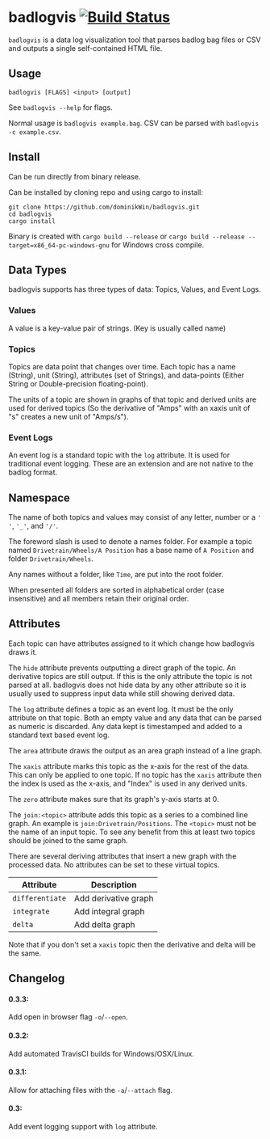 # badlogvis [![Build Status](https://github.com/dominikWin/badlogvis/workflows/Build%20Release/badge.svg)](https://github.com/dominikWin/badlogvis/actions)

`badlogvis` is a data log visualization tool that parses badlog bag files or CSV and outputs a single self-contained HTML file.

## Usage

```
badlogvis [FLAGS] <input> [output]
```

See `badlogvis --help` for flags.

Normal usage is `badlogvis example.bag`.
CSV can be parsed with `badlogvis -c example.csv`.

## Install

Can be run directly from binary release.

Can be installed by cloning repo and using cargo to install:

```
git clone https://github.com/dominikWin/badlogvis.git
cd badlogvis
cargo install
```

Binary is created with `cargo build --release` or `cargo build --release --target=x86_64-pc-windows-gnu` for Windows cross compile.

## Data Types

badlogvis supports has three types of data: Topics, Values, and Event Logs.

### Values

A value is a key-value pair of strings. (Key is usually called name)

### Topics

Topics are data point that changes over time.
Each topic has a name (String), unit (String), attributes (set of Strings), and data-points (Either String or Double-precision floating-point).

The units of a topic are shown in graphs of that topic and derived units are used for derived topics (So the derivative of "Amps" with an xaxis unit of "s" creates a new unit of "Amps/s").

### Event Logs

An event log is a standard topic with the `log` attribute. It is used for traditional event logging. These are an extension and are not native to the badlog format.

## Namespace

The name of both topics and values may consist of any letter, number or a `' '`, `'_'`, and `'/'`.

The foreword slash is used to denote a names folder. For example a topic named `Drivetrain/Wheels/A Position` has a base name of `A Position` and folder `Drivetrain/Wheels`.

Any names without a folder, like `Time`, are put into the root folder.

When presented all folders are sorted in alphabetical order (case insensitive) and all members retain their original order.

## Attributes

Each topic can have attributes assigned to it which change how badlogvis draws it.

The `hide` attribute prevents outputting a direct graph of the topic. An derivative topics are still output. If this is the only attribute the topic is not parsed at all. badlogvis does not hide data by any other attribute so it is usually used to suppress input data while still showing derived data.

The `log` attribute defines a topic as an event log. It must be the only attribute on that topic. Both an empty value and any data that can be parsed as numeric is discarded. Any data kept is timestamped and added to a standard text based event log.

The `area` attribute draws the output as an area graph instead of a line graph.

The `xaxis` attribute marks this topic as the x-axis for the rest of the data. This can only be applied to one topic.
If no topic has the `xaxis` attribute then the index is used as the x-axis, and "Index" is used in any derived units.

The `zero` attribute makes sure that its graph's y-axis starts at 0.

The `join:<topic>` attribute adds this topic as a series to a combined line graph. An example is `join:Drivetrain/Positions`. The `<topic>` must not be the name of an input topic.
To see any benefit from this at least two topics should be joined to the same graph.

There are several deriving attributes that insert a new graph with the processed data. No attributes can be set to these virtual topics.

| Attribute | Description |
| --------- | ----------- |
| `differentiate` | Add derivative graph |
| `integrate` | Add integral graph |
| `delta` | Add delta graph |

Note that if you don't set a `xaxis` topic then the derivative and delta will be the same.

## Changelog

#### 0.3.3:
Add open in browser flag `-o`/`--open`.

#### 0.3.2:
Add automated TravisCI builds for Windows/OSX/Linux.

#### 0.3.1:
Allow for attaching files with the `-a`/`--attach` flag.

#### 0.3:
Add event logging support with `log` attribute.
